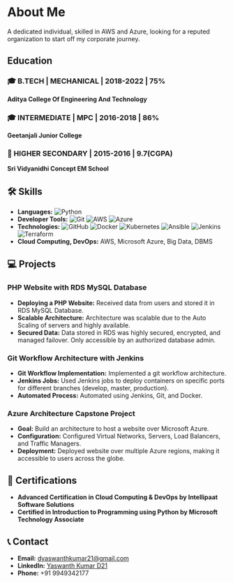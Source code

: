 # About Me

A dedicated individual, skilled in AWS and Azure, looking for a reputed organization to start off my corporate journey.

## Education

### 🎓 B.TECH | MECHANICAL | 2018-2022 | 75%
**Aditya College Of Engineering And Technology**

### 🎓 INTERMEDIATE | MPC | 2016-2018 | 86%
**Geetanjali Junior College**

### 🏫 HIGHER SECONDARY | 2015-2016 | 9.7(CGPA)
**Sri Vidyanidhi Concept EM School**

## 🛠️ Skills

- **Languages:** ![Python](https://img.shields.io/badge/-Python-3776AB?style=flat-square&logo=python&logoColor=white)
- **Developer Tools:** ![Git](https://img.shields.io/badge/-Git-F05032?style=flat-square&logo=git&logoColor=white) ![AWS](https://img.shields.io/badge/-AWS-232F3E?style=flat-square&logo=amazon-aws) ![Azure](https://img.shields.io/badge/-Azure-0078D4?style=flat-square&logo=microsoft-azure)
- **Technologies:** ![GitHub](https://img.shields.io/badge/-GitHub-181717?style=flat-square&logo=github) ![Docker](https://img.shields.io/badge/-Docker-2496ED?style=flat-square&logo=docker&logoColor=white) ![Kubernetes](https://img.shields.io/badge/-Kubernetes-326CE5?style=flat-square&logo=kubernetes&logoColor=white) ![Ansible](https://img.shields.io/badge/-Ansible-EE0000?style=flat-square&logo=ansible&logoColor=white) ![Jenkins](https://img.shields.io/badge/-Jenkins-D24939?style=flat-square&logo=jenkins&logoColor=white) ![Terraform](https://img.shields.io/badge/-Terraform-623CE4?style=flat-square&logo=terraform&logoColor=white)
- **Cloud Computing, DevOps:** AWS, Microsoft Azure, Big Data, DBMS

## 💻 Projects

### PHP Website with RDS MySQL Database

- **Deploying a PHP Website:** Received data from users and stored it in RDS MySQL Database.
- **Scalable Architecture:** Architecture was scalable due to the Auto Scaling of servers and highly available.
- **Secured Data:** Data stored in RDS was highly secured, encrypted, and managed failover. Only accessible by an authorized database admin.

### Git Workflow Architecture with Jenkins

- **Git Workflow Implementation:** Implemented a git workflow architecture.
- **Jenkins Jobs:** Used Jenkins jobs to deploy containers on specific ports for different branches (develop, master, production).
- **Automated Process:** Automated using Jenkins, Git, and Docker.

### Azure Architecture Capstone Project

- **Goal:** Build an architecture to host a website over Microsoft Azure.
- **Configuration:** Configured Virtual Networks, Servers, Load Balancers, and Traffic Managers.
- **Deployment:** Deployed website over multiple Azure regions, making it accessible to users across the globe.

## 📜 Certifications

- **Advanced Certification in Cloud Computing & DevOps by Intellipaat Software Solutions**
- **Certified in Introduction to Programming using Python by Microsoft Technology Associate**

## 📞 Contact

- **Email:** dyaswanthkumar21@gmail.com
- **LinkedIn:** [Yaswanth Kumar D21](https://linkedin.com/in/yaswanthkumard21)
- **Phone:** +91 9949342177
